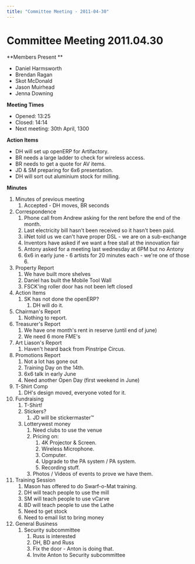 ```yaml
---
title: "Committee Meeting - 2011-04-30"
---
```

# Committee Meeting 2011.04.30

\*\*Members Present \*\*

-   Daniel Harmsworth
-   Brendan Ragan
-   Skot McDonald
-   Jason Muirhead
-   Jenna Downing

**Meeting Times**

-   Opened: 13:25
-   Closed: 14:14
-   Next meeting: 30th April, 1300

**Action Items**

-   DH will set up openERP for Artifactory.
-   BR needs a large ladder to check for wireless access.
-   BR needs to get a quote for AV items.
-   JD & SM preparing for 6x6 presentation.
-   DH will sort out aluminium stock for milling.

**Minutes**

1.  Minutes of previous meeting
    1.  Accepted - DH moves, BR seconds
2.  Correspondence
    1.  Phone call from Andrew asking for the rent before the end of the month.
    2.  Last electricity bill hasn't been received so it hasn't been paid.
    3.  iiNet told us we can't have proper DSL - we are on a sub-exchange
    4.  Inventors have asked if we want a free stall at the innovation fair
    5.  Antony asked for a meeting last wednesday at 6PM but no Antony
    6.  6x6 in early june - 6 artists for 20 minutes each - we're one of those 6.
3.  Property Report
    1.  We have built more shelves
    2.  Daniel has built the Mobile Tool Wall
    3.  FSCK'ing roller door has not been left closed
4.  Action Items
    1.  SK has not done the openERP?
        1.  DH will do it.
5.  Chairman's Report
    1.  Nothing to report.
6.  Treasurer's Report
    1.  We have one month's rent in reserve (until end of june)
    2.  We need 6 more FME's
7.  Art Liason's Report
    1.  Haven't heard back from Pinstripe Circus.
8.  Promotions Report
    1.  Not a lot has gone out
    2.  Training Day on the 14th.
    3.  6x6 talk in early June
    4.  Need another Open Day (first weekend in June)
9.  T-Shirt Comp
    1.  DH's design moved, everyone voted for it.
10. Fundraising
    1.  T-Shirt!
    2.  Stickers?
        1.  JD will be stickermaster™
    3.  Lotterywest money
        1.  Need clubs to use the venue
        2.  Pricing on:
            1.  4K Projector & Screen.
            2.  Wireless Microphone.
            3.  Computer.
            4.  Upgrade to the PA system / PA system.
            5.  Recording stuff.
        3.  Photos / Videos of events to prove we have them.
11. Training Session
    1.  Mason has offered to do Swarf-o-Mat training.
    2.  DH will teach people to use the mill
    3.  SM will teach people to use vCarve
    4.  BD will teach people to use the Lathe
    5.  Need to get stock
    6.  Need to email list to bring money
12. General Business
    1.  Security subcommittee
        1.  Russ is interested
        2.  DH, BD and Russ
        3.  Fix the door - Anton is doing that.
        4.  Invite Anton to Security subcommittee
